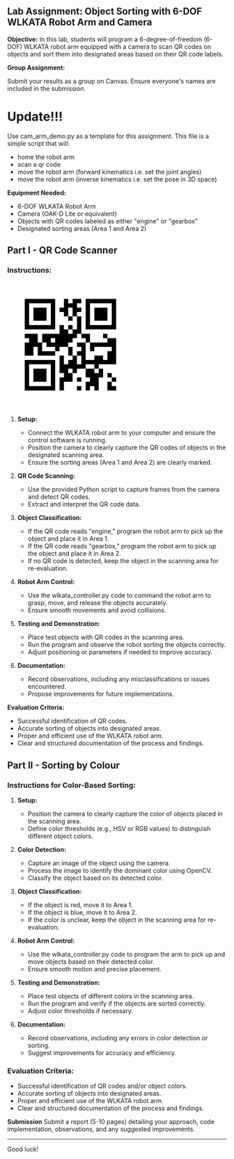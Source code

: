 ## Lab Assignment: Object Sorting with 6-DOF WLKATA Robot Arm and Camera

**Objective:**
In this lab, students will program a 6-degree-of-freedom (6-DOF) WLKATA robot arm equipped with a camera to scan QR codes on objects and sort them into designated areas based on their QR code labels.

**Group Assignment:**

Submit your results as a group on Canvas. Ensure everyone's names are included in the submission.

# Update!!!
Use cam_arm_demo.py as a template for this assignment. This file is a simple script that will:
- home the robot arm
- scan a qr code
- move the robot arm (forward kinematics i.e. set the joint angles)
- move the robot arm (inverse kinematics i.e. set the pose in 3D space)

**Equipment Needed:**
- 6-DOF WLKATA Robot Arm
- Camera (OAK-D Lite or equivalent)
- Objects with QR codes labeled as either "engine" or "gearbox"
- Designated sorting areas (Area 1 and Area 2)

## Part I - QR Code Scanner

### Instructions:
![QR Code example](images/gearbox.png)
1. **Setup:**
   - Connect the WLKATA robot arm to your computer and ensure the control software is running.
   - Position the camera to clearly capture the QR codes of objects in the designated scanning area.
   - Ensure the sorting areas (Area 1 and Area 2) are clearly marked.

2. **QR Code Scanning:**
   - Use the provided Python script to capture frames from the camera and detect QR codes.
   - Extract and interpret the QR code data.

3. **Object Classification:**
   - If the QR code reads "engine," program the robot arm to pick up the object and place it in Area 1.
   - If the QR code reads "gearbox," program the robot arm to pick up the object and place it in Area 2.
   - If no QR code is detected, keep the object in the scanning area for re-evaluation.

4. **Robot Arm Control:**
   - Use the wlkata_controller.py code to command the robot arm to grasp, move, and release the objects accurately.
   - Ensure smooth movements and avoid collisions.

5. **Testing and Demonstration:**
   - Place test objects with QR codes in the scanning area.
   - Run the program and observe the robot sorting the objects correctly.
   - Adjust positioning or parameters if needed to improve accuracy.

6. **Documentation:**
   - Record observations, including any misclassifications or issues encountered.
   - Propose improvements for future implementations.

**Evaluation Criteria:**
- Successful identification of QR codes.
- Accurate sorting of objects into designated areas.
- Proper and efficient use of the WLKATA robot arm.
- Clear and structured documentation of the process and findings.

## Part II - Sorting by Colour
### **Instructions for Color-Based Sorting:**

1. **Setup:**
   - Position the camera to clearly capture the color of objects placed in the scanning area.
   - Define color thresholds (e.g., HSV or RGB values) to distinguish different object colors.

2. **Color Detection:**
   - Capture an image of the object using the camera.
   - Process the image to identify the dominant color using OpenCV.
   - Classify the object based on its detected color.

3. **Object Classification:**
   - If the object is red, move it to Area 1.
   - If the object is blue, move it to Area 2.
   - If the color is unclear, keep the object in the scanning area for re-evaluation.

4. **Robot Arm Control:**
   - Use the wlkata_controller.py code to program the arm to pick up and move objects based on their detected color.
   - Ensure smooth motion and precise placement.

5. **Testing and Demonstration:**
   - Place test objects of different colors in the scanning area.
   - Run the program and verify if the objects are sorted correctly.
   - Adjust color thresholds if necessary.

6. **Documentation:**
   - Record observations, including any errors in color detection or sorting.
   - Suggest improvements for accuracy and efficiency.

### **Evaluation Criteria:**
- Successful identification of QR codes and/or object colors.
- Accurate sorting of objects into designated areas.
- Proper and efficient use of the WLKATA robot arm.
- Clear and structured documentation of the process and findings.

**Submission**
Submit a report (5-10 pages) detailing your approach, code implementation, observations, and any suggested improvements.

---
Good luck!

